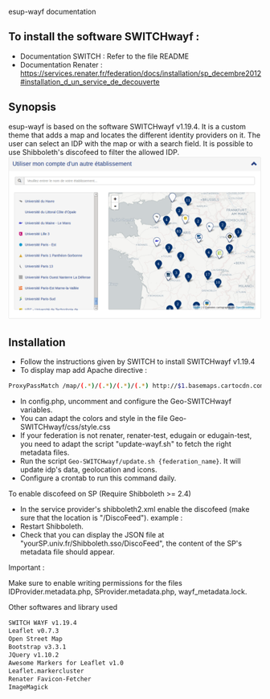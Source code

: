 esup-wayf documentation

## To install the software SWITCHwayf :

- Documentation SWITCH : Refer to the file README
- Documentation Renater : https://services.renater.fr/federation/docs/installation/sp_decembre2012#installation_d_un_service_de_decouverte


## Synopsis

esup-wayf is based on the software SWITCHwayf v1.19.4. It is a custom theme that adds a map and locates the different identity providers on it. The user can select an IDP with the map or with a search field. It is possible to use Shibboleth's discofeed to filter the allowed IDP.
![esup-wayf](https://github.com/EsupPortail/esup-wayf/blob/master/images/wayf.png)


## Installation

- Follow the instructions given by SWITCH to install SWITCHwayf v1.19.4
- To display map add Apache directive : 
```bash
ProxyPassMatch /map/(.*)/(.*)/(.*)/(.*) http://$1.basemaps.cartocdn.com/light_all/$2/$3/$4.png
```
- In config.php, uncomment and configure the Geo-SWITCHwayf variables.
- You can adapt the colors and style in the file Geo-SWITCHwayf/css/style.css
- If your federation is not renater, renater-test, edugain or edugain-test, you need to adapt the script "update-wayf.sh" to fetch the right metadata files.
- Run the script `Geo-SWITCHwayf/update.sh {federation_name}`. It will update idp's data, geolocation and icons.
- Configure a crontab to run this command daily.

To enable discofeed on SP (Require Shibboleth >= 2.4)

- In the service provider's shibboleth2.xml enable the discofeed (make sure that the location is "/DiscoFeed"). example : <Handler type="DiscoveryFeed" Location="/DiscoFeed"/>
- Restart Shibboleth.
- Check that you can display the JSON file at "yourSP.univ.fr/Shibboleth.sso/DiscoFeed", the content of the SP's metadata file should appear.

Important :

Make sure to enable writing permissions for the files IDProvider.metadata.php, SProvider.metadata.php, wayf_metadata.lock.

Other softwares and library used

	SWITCH WAYF v1.19.4
	Leaflet v0.7.3
	Open Street Map
	Bootstrap v3.3.1
	JQuery v1.10.2
	Awesome Markers for Leaflet v1.0
	Leaflet.markercluster
	Renater Favicon-Fetcher
	ImageMagick